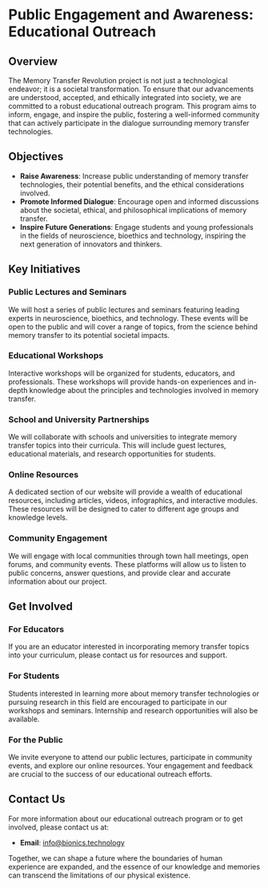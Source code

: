 # Public Engagement and Awareness: Educational Outreach

## Overview

The Memory Transfer Revolution project is not just a technological endeavor; it is a societal transformation. To ensure
that our advancements are understood, accepted, and ethically integrated into society, we are committed to a robust
educational outreach program. This program aims to inform, engage, and inspire the public, fostering a well-informed
community that can actively participate in the dialogue surrounding memory transfer technologies.

## Objectives

- **Raise Awareness**: Increase public understanding of memory transfer technologies, their potential benefits, and the
  ethical considerations involved.
- **Promote Informed Dialogue**: Encourage open and informed discussions about the societal, ethical, and philosophical
  implications of memory transfer.
- **Inspire Future Generations**: Engage students and young professionals in the fields of neuroscience, bioethics and
  technology, inspiring the next generation of innovators and thinkers.

## Key Initiatives

### Public Lectures and Seminars

We will host a series of public lectures and seminars featuring leading experts in neuroscience, bioethics, and
technology. These events will be open to the public and will cover a range of topics, from the science behind memory
transfer to its potential societal impacts.

### Educational Workshops

Interactive workshops will be organized for students, educators, and professionals. These workshops will provide
hands-on experiences and in-depth knowledge about the principles and technologies involved in memory transfer.

### School and University Partnerships

We will collaborate with schools and universities to integrate memory transfer topics into their curricula. This will
include guest lectures, educational materials, and research opportunities for students.

### Online Resources

A dedicated section of our website will provide a wealth of educational resources, including articles, videos,
infographics, and interactive modules. These resources will be designed to cater to different age groups and knowledge
levels.

### Community Engagement

We will engage with local communities through town hall meetings, open forums, and community events. These platforms
will allow us to listen to public concerns, answer questions, and provide clear and accurate information about our
project.

## Get Involved

### For Educators

If you are an educator interested in incorporating memory transfer topics into your curriculum, please contact us for
resources and support.

### For Students

Students interested in learning more about memory transfer technologies or pursuing research in this field are
encouraged to participate in our workshops and seminars. Internship and research opportunities will also be available.

### For the Public

We invite everyone to attend our public lectures, participate in community events, and explore our online resources.
Your engagement and feedback are crucial to the success of our educational outreach efforts.

## Contact Us

For more information about our educational outreach program or to get involved, please contact us at:

- **Email**: [info@bionics.technology](mailto:info@bionics.technology)

Together, we can shape a future where the boundaries of human experience are expanded, and the essence of our knowledge
and memories can transcend the limitations of our physical existence.